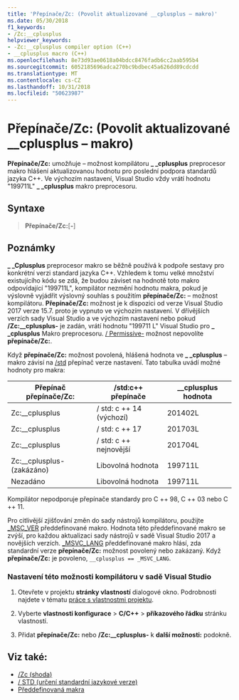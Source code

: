 ```yaml
---
title: 'Přepínače/Zc: (Povolit aktualizované __cplusplus – makro)'
ms.date: 05/30/2018
f1_keywords:
- /Zc:__cplusplus
helpviewer_keywords:
- -Zc:__cplusplus compiler option (C++)
- __cplusplus macro (C++)
ms.openlocfilehash: 8e73d93ae0618a04bdcc8476fadb6cc2aab595b4
ms.sourcegitcommit: 6052185696adca270bc9bdbec45a626dd89cdcdd
ms.translationtype: MT
ms.contentlocale: cs-CZ
ms.lasthandoff: 10/31/2018
ms.locfileid: "50623987"
---
```

# <a name="zccplusplus-enable-updated-cplusplus-macro"></a>Přepínače/Zc: (Povolit aktualizované __cplusplus – makro)

**Přepínače/Zc:** umožňuje – možnost kompilátoru  **\_ \_cplusplus** preprocesor makro hlášení aktualizovanou hodnotu pro poslední podpora standardů jazyka C++. Ve výchozím nastavení, Visual Studio vždy vrátí hodnotu "199711L"  **\_ \_cplusplus** makro preprocesoru.

## <a name="syntax"></a>Syntaxe

> **Přepínače/Zc:**[**-**]

## <a name="remarks"></a>Poznámky

**\_ \_Cplusplus** preprocesor makro se běžně používá k podpoře sestavy pro konkrétní verzi standard jazyka C++. Vzhledem k tomu velké množství existujícího kódu se zdá, že budou záviset na hodnotě toto makro odpovídající "199711L", kompilátor nezmění hodnotu makra, pokud je výslovně vyjádřit výslovný souhlas s použitím **přepínače/Zc:** – možnost kompilátoru. **Přepínače/Zc:** možnost je k dispozici od verze Visual Studio 2017 verze 15.7. proto je vypnuto ve výchozím nastavení. V dřívějších verzích sady Visual Studio a ve výchozím nastavení nebo pokud **/Zc:__cplusplus-** je zadán, vrátí hodnotu "199711 L" Visual Studio pro  **\_ \_cplusplus** Makro preprocesoru. [/ Permissive-](permissive-standards-conformance.md) možnost nepovolíte **přepínače/Zc:**.

Když **přepínače/Zc:** možnost povolená, hlášená hodnota ve  **\_ \_cplusplus** – makro závisí na [/std](std-specify-language-standard-version.md) přepínač verze nastavení. Tato tabulka uvádí možné hodnoty pro makra:

|Přepínač přepínače/Zc:|/std:c++ přepínače|__cplusplus hodnota|
|-|-|-|
Zc:__cplusplus|/ std: c ++ 14 (výchozí)|201402L
Zc:__cplusplus|/ std: c ++ 17|201703L
Zc:__cplusplus|/ std: c ++ nejnovější|201704L
Zc:__cplusplus-(zakázáno)|Libovolná hodnota|199711L
Nezadáno|Libovolná hodnota|199711L

Kompilátor nepodporuje přepínače standardy pro C ++ 98, C ++ 03 nebo C ++ 11.

Pro citlivější zjišťování změn do sady nástrojů kompilátoru, použijte [_MSC_VER](../../preprocessor/predefined-macros.md) předdefinované makro. Hodnota této předdefinované makro se zvýší, pro každou aktualizaci sady nástrojů v sadě Visual Studio 2017 a novějších verzích. [_MSVC_LANG](../../preprocessor/predefined-macros.md) předdefinované makro hlásí, zda standardní verze **přepínače/Zc:** možnost povolený nebo zakázaný. Když **přepínače/Zc:** je povoleno, `__cplusplus == _MSVC_LANG`.

### <a name="to-set-this-compiler-option-in-visual-studio"></a>Nastavení této možnosti kompilátoru v sadě Visual Studio

1. Otevřete v projektu **stránky vlastností** dialogové okno. Podrobnosti najdete v tématu [práce s vlastnostmi projektu](../../ide/working-with-project-properties.md).

1. Vyberte **vlastnosti konfigurace** > **C/C++** > **příkazového řádku** stránku vlastností.

1. Přidat **přepínače/Zc:** nebo **/Zc:__cplusplus-** k **další možnosti:** podokně.

## <a name="see-also"></a>Viz také:

- [/Zc (shoda)](zc-conformance.md)
- [/ STD (určení standardní jazykové verze)](std-specify-language-standard-version.md)
- [Předdefinovaná makra](../../preprocessor/predefined-macros.md)
